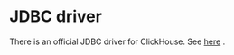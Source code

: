 # JDBC driver

There is an official JDBC driver for ClickHouse. See [here](https://github.com/yandex/clickhouse-jdbc) .

